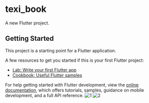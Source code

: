 # texi_book

A new Flutter project.

## Getting Started

This project is a starting point for a Flutter application.

A few resources to get you started if this is your first Flutter project:

- [Lab: Write your first Flutter app](https://docs.flutter.dev/get-started/codelab)
- [Cookbook: Useful Flutter samples](https://docs.flutter.dev/cookbook)

For help getting started with Flutter development, view the
[online documentation](https://docs.flutter.dev/), which offers tutorials,
samples, guidance on mobile development, and a full API reference.
![1](https://github.com/JackBhaii/texi_book/assets/164312399/2877744b-d7ab-4873-82ce-7f9e630efe20)
![2](https://github.com/JackBhaii/texi_book/assets/164312399/2735d112-25bf-444d-9eb5-5d0f10de57a7)

